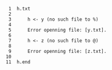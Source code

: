      1	h.txt
     2	
     3	    h <- y (no such file to %)
     4	
     5	    Error openning file: [y.txt].
     6	
     7	    h <- z (no such file to @)
     8	
     9	    Error openning file: [z.txt].
    10	
    11	h.end
